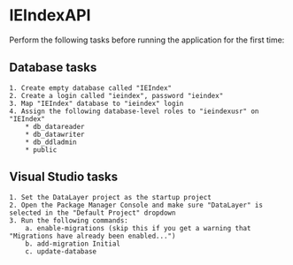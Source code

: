 # IEIndexAPI

Perform the following tasks before running the application for the first time:

## Database tasks

	1. Create empty database called "IEIndex"
	2. Create a login called "ieindex", password "ieindex"
	3. Map "IEIndex" database to "ieindex" login
	4. Assign the following database-level roles to "ieindexusr" on "IEIndex"
		* db_datareader
		* db_datawriter
		* db_ddladmin
		* public

## Visual Studio tasks

	1. Set the DataLayer project as the startup project
	2. Open the Package Manager Console and make sure "DataLayer" is selected in the "Default Project" dropdown
	3. Run the following commands:
		a. enable-migrations (skip this if you get a warning that "Migrations have already been enabled...")
		b. add-migration Initial
		c. update-database